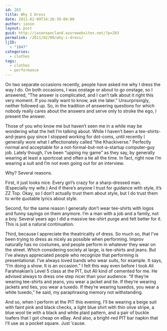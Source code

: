 ```yaml
---
id: 283
title: Why I Dress
date: 2011-02-09T14:26:39-04:00
author: jason
layout: post
guid: http://jasonspecland.azurewebsites.net/?p=283
permalink: /2011/02/09/why-i-dress/
ljID:
  - "1047"
categories:
  - clothes
tags:
  - clothes
  - performance
---
```

On two separate occasions recently, people have asked me why I dress the way I do. On both occasions, I was onstage or about to go onstage, so I answered, &#8220;The answer is complicated, and I can&#8217;t talk about it right this very moment. If you really want to know, ask me later.&#8221; Unsurprisingly, neither followed up. So, in the tradition of answering questions for which nobody really cares about the answers and serve only to stroke the ego, I present the answer.

Those of you who know me but haven&#8217;t seen me in a while may be wondering what the hell I&#8217;m talking about. While I haven&#8217;t been a tee-shirts-and-jeans guy since I stopped working for dot-coms, until recently I generally wore what I affectionately called &#8220;the Khackiverse.&#8221; Perfectly normal and acceptable for a not-formal-but-not-a-startup computer-guy job. Lately though, I&#8217;ve been &#8220;upping my game&#8221; as they say, by generally wearing at least a sportcoat and often a tie all the time. In fact, right now I&#8217;m wearing a suit and I&#8217;m not even going out for an interview.

Why? Several reasons.

First, it just looks nice. Every girl&#8217;s crazy for a sharp-dressed man. (Especially my wife.) And if there&#8217;s anyone I trust for guidance with style, it&#8217;s ZZ Top. Okay, so I don&#8217;t actually trust them about style, but I do trust them to write quotable lyrics about style. 

Second, for the same reason I generally don&#8217;t wear tee-shirts with logos and funny sayings on them anymore. I&#8217;m a man with a job and a family, not a boy. Several years ago I did a massive tee-shirt purge and felt better for it. This is just a natural continuation.

Third, because I appreciate the theatricality of dress. So much so, that I&#8217;ve been trying to dress as nicely as possible when performing. Improv naturally has no costumes, and people perform in whatever they wear on the street. Which considering society at large, is tee-shirts and jeans. But I&#8217;ve always appreciated people who recognize that performing is presentational. I&#8217;ve always loved bands who wear suits, for example. It says, &#8220;I&#8217;m doing a show. It is an occasion.&#8221; I felt this way even before I took Ali Farahnakian&#8217;s Level 5 class at the PIT, but Ali kind of cemented for me. He advised always to dress one step nicer than your audience. &#8220;If they&#8217;re wearing tee-shirts and jeans, you wear a jacket and tie. If they&#8217;re wearing jackets and ties, you wear a tuxedo. If they&#8217;re wearing tuxedos, you wear a white tuxedo,&#8221; he said, my paraphrasing memory not withstanding.

And so, when I perform at the PIT this evening, I&#8217;ll be wearing a beige suit with faint pink and black checks, a light blue shirt with thin olive stripe, a blue wool tie with a black and white plaid pattern, and a pair of buckle loafers that I got cheap on eBay. And also, a bright-red PIT bar napkin that I&#8217;ll use as a pocket square. Just &#8217;cause.